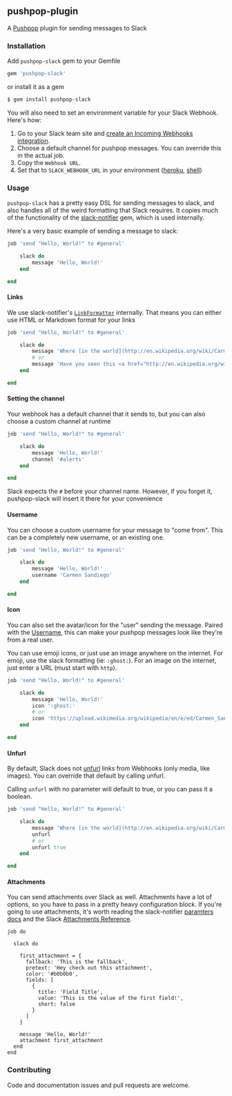 ## pushpop-plugin

A [Pushpop](https://github.com/pushpop-project/pushpop) plugin for sending messages to Slack

### Installation

Add `pushpop-slack` gem to your Gemfile

```ruby
gem 'pushpop-slack'
```

or install it as a gem

```bash
$ gem install pushpop-slack
```

You will also need to set an environment variable for your Slack Webhook. Here's how:

1. Go to your Slack team site and [create an Incoming Webhooks integration](slack.com/services/new).
2. Choose a default channel for pushpop messages. You can override this in the actual job.
3. Copy the `Webhook URL`.
4. Set that to `SLACK_WEBHOOK_URL` in your environment ([heroku](https://devcenter.heroku.com/articles/config-vars), [shell](https://www.digitalocean.com/community/tutorials/how-to-read-and-set-environmental-and-shell-variables-on-a-linux-vps))

### Usage

`pushpop-slack` has a pretty easy DSL for sending messages to slack, and also handles all of the weird formatting that Slack requires. It copies much of the functionality of the [slack-notifier](https://github.com/stevenosloan/slack-notifier) gem, which is used internally.

Here's a very basic example of sending a message to slack:

```ruby
job 'send "Hello, World!" to #general'

	slack do
		message 'Hello, World!'
	end

end
```

#### Links

We use slack-notifier's [`LinkFormatter`](https://github.com/stevenosloan/slack-notifier#links) internally. That means you can either use HTML or Markdown format for your links

```ruby
job 'send "Hello, World!" to #general'

	slack do
		message 'Where [in the world](http://en.wikipedia.org/wiki/Carmen_Sandiego) is Carmen Sandiego?'
		# or
		message 'Have you seen this <a href="http://en.wikipedia.org/wiki/Carmen_Sandiego">in the world</a> is Carmen Sandiego?'
	end

end
```

#### Setting the channel

Your webhook has a default channel that it sends to, but you can also choose a custom channel at runtime


```ruby
job 'send "Hello, World!" to #general'

	slack do
		message 'Hello, World!'
		channel '#alerts'
	end

end
```

Slack expects the `#` before your channel name. However, if you forget it, pushpop-slack will insert it there for your convenience

#### Username

You can choose a custom username for your message to "come from". This can be a completely new username, or an existing one.

```ruby
job 'send "Hello, World!" to #general'

	slack do
		message 'Hello, World!'
		username 'Carmen Sandiego'
	end

end
```

#### Icon

You can also set the avatar/icon for the "user" sending the message. Paired with the [Username](#username), this can make your pushpop messages look like they're from a real user.

You can use emoji icons, or just use an image anywhere on the internet. For emoji, use the slack formatting (ie: `:ghost:`). For an image on the internet, just enter a URL (must start with `http`).

```ruby
job 'send "Hello, World!" to #general'

	slack do
		message 'Hello, World!'
		icon ':ghost:'
		# or
		icon 'https://upload.wikimedia.org/wikipedia/en/e/ed/Carmen_Sandiego.png'
	end

end
```

#### Unfurl

By default, Slack does not [unfurl](https://api.slack.com/docs/unfurling) links from Webhooks (only media, like images). You can override that default by calling unfurl.

Calling `unfurl` with no parameter will default to true, or you can pass it a boolean.

```ruby
job 'send "Hello, World!" to #general'

	slack do
		message 'Where [in the world](http://en.wikipedia.org/wiki/Carmen_Sandiego) is Carmen Sandiego?'
		unfurl
		# or
		unfurl true
	end

end
```

#### Attachments

You can send attachments over Slack as well. Attachments have a lot of options, so you have to pass in a pretty heavy configuration block. If you're going to use attachments, it's worth reading the slack-notifier [paramters docs](https://github.com/stevenosloan/slack-notifier#additional-parameters) and the Slack [Attachments Reference](https://api.slack.com/docs/attachments).

```
job do

  slack do

    first_attachment = {
      fallback: 'This is the fallback',
      pretext: 'Hey check out this attachment',
      color: '#b0b0b0',
      fields: [
        {
          title: 'Field Title',
          value: 'This is the value of the first field!',
          short: false
        }
      ]
    }

    message 'Hello, World!'
    attachment first_attachment
  end
end
```

### Contributing

Code and documentation issues and pull requests are welcome.